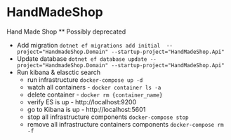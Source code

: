 # HandMadeShop
Hand Made Shop
** Possibly deprecated
 * Add migration `dotnet ef migrations add initial  --project="HandmadeShop.Domain" --startup-project="HandMadeShop.Api"
`
 * Update database `dotnet ef database update --project="HandmadeShop.Domain" --startup-project="HandMadeShop.Api"
`
 * Run kibana & elasctic search
    - run infrastructure `docker-compose up -d` 
    - watch all containers - `docker container ls -a`
    - delete container - `docker rm {container_name}`
    - verify ES is up -  http://localhost:9200 
    - go to Kibana is up -  http://localhost:5601 
    - stop all infrastructure components `docker-compose stop`
    - remove all infrastructure  containers components `docker-compose rm -f`
        